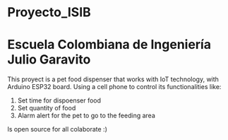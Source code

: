 # Proyecto_ISIB
# Escuela Colombiana de Ingeniería Julio Garavito

This proyect is a pet food dispenser that works with IoT technology, with Arduino ESP32 board.
Using a cell phone to control its functionalities like:
1. Set time for dispoenser food
2. Set quantity of food
3. Alarm alert for the pet to go to the feeding area

Is open source for all colaborate :) 
